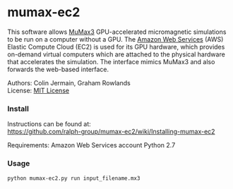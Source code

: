 mumax-ec2
=========

This software allows [MuMax3](http://mumax.github.io/) GPU-accelerated micromagnetic simulations to be run on a computer without a GPU. The [Amazon Web Services](http://aws.amazon.com/) (AWS) Elastic Compute Cloud (EC2) is used for its GPU hardware, which provides on-demand virtual computers which are attached to the physical hardware that accelerates the simulation. The interface mimics MuMax3 and also forwards the web-based interface.

Authors: Colin Jermain, Graham Rowlands  
License: [MIT License](http://opensource.org/licenses/MIT)

### Install

Instructions can be found at:  
https://github.com/ralph-group/mumax-ec2/wiki/Installing-mumax-ec2

Requirements:
    Amazon Web Services account
    Python 2.7

### Usage

```
python mumax-ec2.py run input_filename.mx3
```
